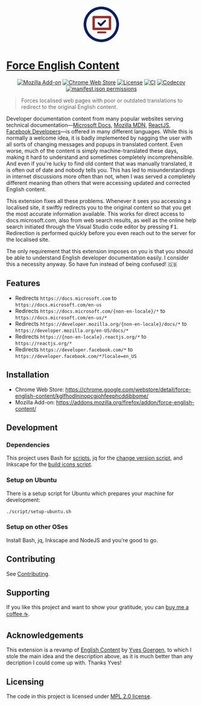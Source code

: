 <p align="center">
  <img src="https://raw.githubusercontent.com/mdesantis/force-english-content/main/icon.svg?sanitize=true" height="100" alt="Logo of the project"/>
</p>

# [Force English Content](https://github.com/mdesantis/force-english-content#readme)

<p align="center">
  <a href="https://addons.mozilla.org/firefox/addon/force-english-content/">
    <img alt="Mozilla Add-on" src="https://img.shields.io/amo/v/%7B45b75146-960d-47e4-b45f-c642ae8a336d%7D"></a>
  <a href="https://chrome.google.com/webstore/detail/force-english-content/kglfhodlninopcgjohfeephcddibbome/">
    <img alt="Chrome Web Store" src="https://img.shields.io/chrome-web-store/v/kglfhodlninopcgjohfeephcddibbome"></a>
  <a href="https://github.com/mdesantis/force-english-content#licensing">
    <img alt="License" src="https://img.shields.io/github/license/mdesantis/force-english-content"></a>
  <a href="https://github.com/mdesantis/force-english-content/actions/workflows/ci.yml">
    <img alt="CI" src="https://img.shields.io/github/workflow/status/mdesantis/force-english-content/CI"></a>
  <a href="https://app.codecov.io/gh/mdesantis/force-english-content">
    <img alt="Codecov" src="https://img.shields.io/codecov/c/gh/mdesantis/force-english-content"></a>
  <a href="https://github.com/mdesantis/force-english-content/blob/main/manifest.json">
    <img alt="manifest.json permissions" src="https://img.shields.io/github/manifest-json/permissions/mdesantis/force-english-content"></a>
</p>



> Forces localised web pages with poor or outdated translations to redirect to
> the original English content.

Developer documentation content from many popular websites serving technical
documentation—[Microsoft Docs](https://docs.microsoft.com), [Mozilla
MDN](https://developer.mozilla.org), [ReactJS](https://reactjs.org), [Facebook
Developers](https://developers.facebook.com)—is offered in many different
languages. While this is normally a welcome idea, it is badly implemented by
nagging the user with all sorts of changing messages and popups in translated
content. Even worse, much of the content is simply machine-translated these
days, making it hard to understand and sometimes completely incomprehensible.
And even if you're lucky to find old content that was manually translated, it is
often out of date and nobody tells you. This has led to misunderstandings in
internet discussions more often than not, when I was served a completely
different meaning than others that were accessing updated and corrected English
content.

This extension fixes all these problems. Whenever it sees you accessing a
localised site, it swiftly redirects you to the original content so that you get
the most accurate information available. This works for direct access to
docs.microsoft.com, also from web search results, as well as the online
help search initiated through the Visual Studio code editor by pressing
<kbd>F1</kbd>. Redirection is performed quickly before you even reach out to the
server for the localised site.

The only requirement that this extension imposes on you is that you should be
able to understand English developer documentation easily. I consider this a
necessity anyway. So have fun instead of being confused! :gb:

## Features

- Redirects `https://docs.microsoft.com` to `https://docs.microsoft.com/en-us`
- Redirects `https://docs.microsoft.com/{non-en-locale}/*` to
  `https://docs.microsoft.com/en-us/*`
- Redirects `https://developer.mozilla.org/{non-en-locale}/docs/*` to
  `https://developer.mozilla.org/en-US/docs/*`
- Redirects `https://{non-en-locale}.reactjs.org/*` to `https://reactjs.org/*`
- Redirects `https://developer.facebook.com/*` to
  `https://developer.facebook.com/*?locale=en_US`

## Installation

- Chrome Web Store: https://chrome.google.com/webstore/detail/force-english-content/kglfhodlninopcgjohfeephcddibbome/
- Mozilla Add-on: https://addons.mozilla.org/firefox/addon/force-english-content/

## Development

### Dependencies

This project uses Bash for [scripts](./scripts), jq for the [change version
script](./scripts/change-version.sh), and Inkscape for the [build icons
script](./scripts/build-icons.sh).

### Setup on Ubuntu

There is a setup script for Ubuntu which prepares your machine for development:

```sh
./script/setup-ubuntu.sh
```

### Setup on other OSes

Install Bash, jq, Inkscape and NodeJS and you're good to go.

## Contributing

See [Contributing](CONTRIBUTING.md).

## Supporting

If you like this project and want to show your gratitude, you can [buy me a
coffee :coffee:](https://liberapay.com/mdesantis/donate).

## Acknowledgements

This extension is a revamp of [English
Content](https://addons.mozilla.org/it/firefox/addon/english-content) by [Yves
Goergen](https://addons.mozilla.org/it/firefox/user/2296386/), to which I stole
the main idea and the description above, as it is much better than any
decription I could come up with. Thanks Yves!

## Licensing

The code in this project is licensed under [MPL 2.0 license](LICENSE).
